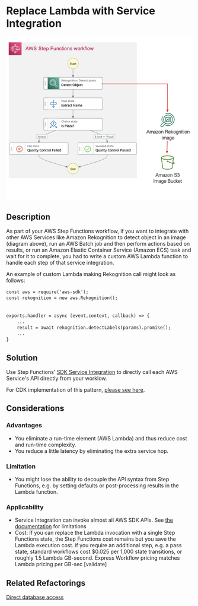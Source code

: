 # Replace Lambda with Service Integration

![](images/service_integration.png)

## Description
As part of your AWS Step Functions workflow, if you want to integrate with other AWS Services like Amazon Rekognition to detect object in an image (diagram above), run an AWS Batch job and then perform actions based on results, or run an Amazon Elastic Container Service (Amazon ECS) task and wait for it to complete, you had to write a custom AWS Lambda function to handle each step of that service integration.
 
An example of custom Lambda making Rekognition call might look as follows:

```
const aws = require('aws-sdk');
const rekognition = new aws.Rekognition();


exports.handler = async (event,context, callback) => {
    ...
    result = await rekognition.detectLabels(params).promise();
    ...
}
```

## Solution
Use Step Functions' [SDK Service Integration](https://docs.aws.amazon.com/step-functions/latest/dg/supported-services-awssdk.html) to directly call each AWS Service's API directly from your worklow.

For CDK implementation of this pattern, [please see here](/implementation/service_integration/#).


## Considerations 

### Advantages
* You eliminate a run-time element (AWS Lambda) and thus reduce cost and run-time complexity.
* You reduce a little latency by eliminating the extra service hop.

### Limitation
* You might lose the ability to decouple the API syntax from Step Functions, e.g. by setting defaults or post-processing results in the Lambda function.

### Applicability

* Service Integration can invoke almost all AWS SDK APIs. See [the documentation](https://docs.aws.amazon.com/step-functions/latest/dg/supported-services-awssdk.html#unsupported-api-actions-list) for limitations 
* Cost: If you can replace the Lambda invocation with a single Step Functions state, the Step Functions cost remains but you save the Lambda execution cost. if you require an additional step, e.g. a pass state, standard workflows cost $0.025 per 1,000 state transitions, or roughly 1.5 Lambda GB-second. Express Workflow pricing matches Lambda pricing per GB-sec \[validate\]

## Related Refactorings
[Direct database access](patterns/direct_database_access.md)
